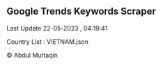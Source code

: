 

## Google Trends Keywords Scraper 
 
Last Update 22-05-2023 , 04:19:41

Country List :
VIETNAM.json



© Abdul Muttaqin 
